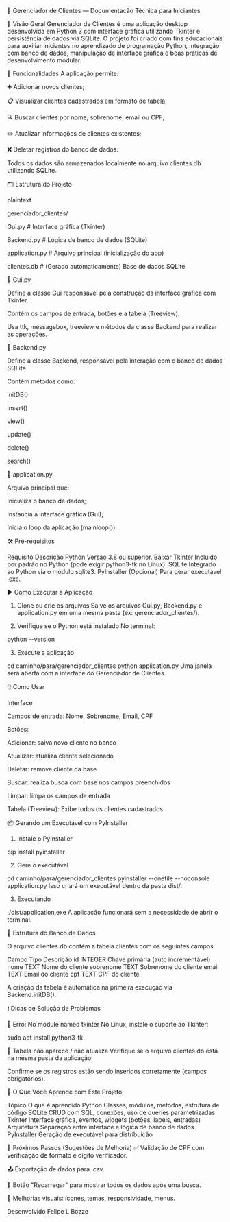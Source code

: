 📘 Gerenciador de Clientes — Documentação Técnica para Iniciantes


🧾 Visão Geral
Gerenciador de Clientes é uma aplicação desktop desenvolvida em Python 3 com interface gráfica utilizando Tkinter e persistência de dados via SQLite. O projeto foi criado com fins educacionais para auxiliar iniciantes no aprendizado de programação Python, integração com banco de dados, manipulação de interface gráfica e boas práticas de desenvolvimento modular.

🧩 Funcionalidades
A aplicação permite:

➕ Adicionar novos clientes;

📋 Visualizar clientes cadastrados em formato de tabela;

🔍 Buscar clientes por nome, sobrenome, email ou CPF;

✏️ Atualizar informações de clientes existentes;

❌ Deletar registros do banco de dados.

Todos os dados são armazenados localmente no arquivo clientes.db utilizando SQLite.

🗂️ Estrutura do Projeto

plaintext

gerenciador_clientes/

 Gui.py           # Interface gráfica (Tkinter)
 
 Backend.py       # Lógica de banco de dados (SQLite)
 
 application.py   # Arquivo principal (inicialização do app)
 
 clientes.db      # (Gerado automaticamente) Base de dados SQLite

🔹 Gui.py

Define a classe Gui responsável pela construção da interface gráfica com Tkinter.

Contém os campos de entrada, botões e a tabela (Treeview).

Usa ttk, messagebox, treeview e métodos da classe Backend para realizar as operações.

🔹 Backend.py

Define a classe Backend, responsável pela interação com o banco de dados SQLite.

Contém métodos como:

initDB()

insert()

view()

update()

delete()

search()

🔹 application.py

Arquivo principal que:

Inicializa o banco de dados;

Instancia a interface gráfica (Gui);

Inicia o loop da aplicação (mainloop()).

🛠️ Pré-requisitos

Requisito	Descrição
Python	Versão 3.8 ou superior. Baixar
Tkinter	Incluído por padrão no Python (pode exigir python3-tk no Linux).
SQLite	Integrado ao Python via o módulo sqlite3.
PyInstaller	(Opcional) Para gerar executável .exe.

▶️ Como Executar a Aplicação

1. Clone ou crie os arquivos
Salve os arquivos Gui.py, Backend.py e application.py em uma mesma pasta (ex: gerenciador_clientes/).

2. Verifique se o Python está instalado
No terminal:

python --version

3. Execute a aplicação

cd caminho/para/gerenciador_clientes
python application.py
Uma janela será aberta com a interface do Gerenciador de Clientes.

🖱️ Como Usar
 
Interface

Campos de entrada: Nome, Sobrenome, Email, CPF

Botões:

Adicionar: salva novo cliente no banco

Atualizar: atualiza cliente selecionado

Deletar: remove cliente da base

Buscar: realiza busca com base nos campos preenchidos

Limpar: limpa os campos de entrada

Tabela (Treeview): Exibe todos os clientes cadastrados

📦 Gerando um Executável com PyInstaller
1. Instale o PyInstaller


pip install pyinstaller

2. Gere o executável

cd caminho/para/gerenciador_clientes
pyinstaller --onefile --noconsole application.py
Isso criará um executável dentro da pasta dist/.

3. Executando

./dist/application.exe
A aplicação funcionará sem a necessidade de abrir o terminal.

🧱 Estrutura do Banco de Dados

O arquivo clientes.db contém a tabela clientes com os seguintes campos:

Campo	Tipo	Descrição
id	INTEGER	Chave primária (auto incrementável)
nome	TEXT	Nome do cliente
sobrenome	TEXT	Sobrenome do cliente
email	TEXT	Email do cliente
cpf	TEXT	CPF do cliente

A criação da tabela é automática na primeira execução via Backend.initDB().

❗ Dicas de Solução de Problemas

🐍 Erro: No module named tkinter
No Linux, instale o suporte ao Tkinter:

sudo apt install python3-tk

🧾 Tabela não aparece / não atualiza
Verifique se o arquivo clientes.db está na mesma pasta da aplicação.

Confirme se os registros estão sendo inseridos corretamente (campos obrigatórios).

📘 O Que Você Aprende com Este Projeto

Tópico	O que é aprendido
Python	Classes, módulos, métodos, estrutura de código
SQLite	CRUD com SQL, conexões, uso de queries parametrizadas
Tkinter	Interface gráfica, eventos, widgets (botões, labels, entradas)
Arquitetura	Separação entre interface e lógica de banco de dados
PyInstaller	Geração de executável para distribuição

🚀 Próximos Passos (Sugestões de Melhoria)
✅ Validação de CPF com verificação de formato e dígito verificador.

📤 Exportação de dados para .csv.

🔄 Botão "Recarregar" para mostrar todos os dados após uma busca.

🎨 Melhorias visuais: ícones, temas, responsividade, menus.

Desenvolvido Felipe L Bozze
